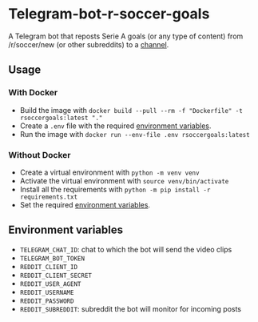 # Telegram-bot-r-soccer-goals

A Telegram bot that reposts Serie A goals (or any type of content) from /r/soccer/new (or other subreddits) to a [channel](https://t.me/golledisoccer).

## Usage

### With Docker

- Build the image with `docker build --pull --rm -f "Dockerfile" -t rsoccergoals:latest "."`
- Create a `.env` file with the required [environment variables](##Environment-variables).
- Run the image with `docker run --env-file .env rsoccergoals:latest`

### Without Docker

- Create a virtual environment with `python -m venv venv`
- Activate the virtual environment with `source venv/bin/activate`
- Install all the requirements with `python -m pip install -r requirements.txt`
- Set the required [environment variables](##Environment-variables).

## Environment variables

- `TELEGRAM_CHAT_ID`: chat to which the bot will send the video clips
- `TELEGRAM_BOT_TOKEN`
- `REDDIT_CLIENT_ID`
- `REDDIT_CLIENT_SECRET`
- `REDDIT_USER_AGENT`
- `REDDIT_USERNAME`
- `REDDIT_PASSWORD`
- `REDDIT_SUBREDDIT`: subreddit the bot will monitor for incoming posts
